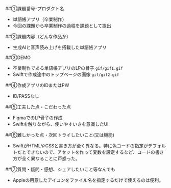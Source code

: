 ##①課題番号-プロダクト名
- 単語帳アプリ（卒業制作）
- 今回の課題から卒業制作の過程を課題として提出

##②課題内容（どんな作品か）
- 生成AIと音声読み上げを搭載した単語帳アプリ

##③DEMO
- 卒業制作である単語帳アプリのLPの骨子 `gif/gif1.gif`
- Swiftで作成途中のトップページの画像 `gif/gif2.gif`

##④作成アプリのIDまたはPW
- ID/PASSなし

##⑤工夫した点・こだわった点
- FigmaでのLP骨子の作成
- Swiftを触りながら、使いやすいさを意識したUI

##⑥難しかった点・次回トライしたいこと(又は機能)
- SwiftがHTMLやCSSと書き方が全く異なる。特に色コードの指定がデフォルトだとできないので、アセットを作って変数を設定するなど、コードの書き方が全く異なることに戸惑った。

##⑦質問・疑問・感想、シェアしたいこと等なんでも
- Appleの用意したアイコンをファイル名を指定するだけで使えるのは便利。
